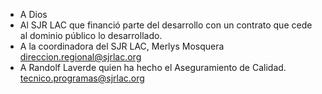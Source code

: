 * A Dios
* Al SJR LAC que financió parte del desarrollo con un contrato que cede al 
dominio público lo desarrollado.
* A la coordinadora del SJR LAC, Merlys Mosquera direccion.regional@sjrlac.org
* A Randolf Laverde quien ha hecho el Aseguramiento de Calidad.  tecnico.programas@sjrlac.org


